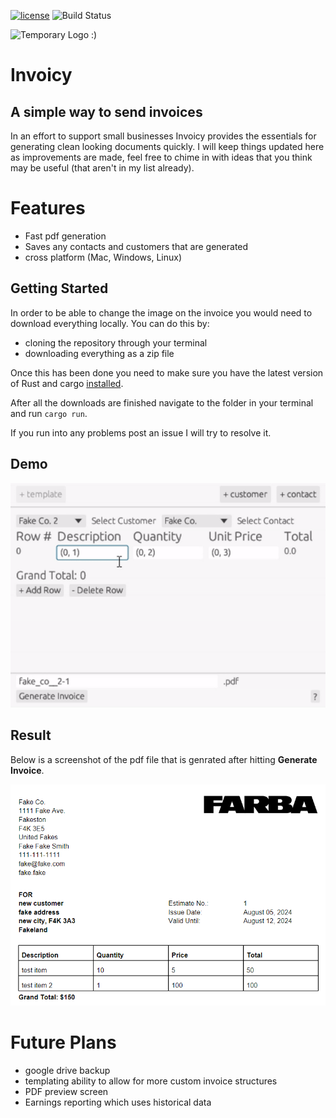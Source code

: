 [![license](https://shields.io/badge/license-MIT-green)](https://github.com/Teomayo/invoicy/blob/main/LICENSE.md)
![Build Status](https://github.com/Teomayo/Invoicy/blob/main/.github/workflows/build.yml/badge.svg)

![Temporary Logo :)](https://github.com/Teomayo/Invoicy/blob/develop/main/support/images/128x128.png)
# Invoicy 

## A simple way to send invoices

In an effort to support small businesses Invoicy provides the essentials for generating clean looking documents quickly. I will keep things updated here as improvements are made, feel free to chime in with ideas that you think may be useful (that aren't in my list already).

# Features
- Fast pdf generation
- Saves any contacts and customers that are generated
- cross platform (Mac, Windows, Linux)

## Getting Started
In order to be able to change the image on the invoice you would need to download everything locally. You can do this by:
- cloning the repository through your terminal
- downloading everything as a zip file

Once this has been done you need to make sure you have the latest version of Rust and cargo [installed](https://www.rust-lang.org/tools/install).

After all the downloads are finished navigate to the folder in your terminal and run `cargo run`.

If you run into any problems post an issue I will try to resolve it.


## Demo
![Invoicy Demo](support/videos/invoicy-gif.gif)

## Result
Below is a screenshot of the pdf file that is genrated after hitting **Generate Invoice**.
 
![Invoicy PDF](support/extra/invoicy-pdf-screenshot.png)

# Future Plans
- google drive backup
- templating ability to allow for more custom invoice structures
- PDF preview screen
- Earnings reporting which uses historical data


